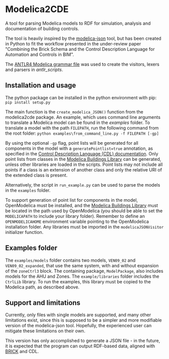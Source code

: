 # Modelica2CDE
A tool for parsing Modelica models to RDF for simulation, analysis and documentation of building controls.

The tool is heavily inspired by the [modelica-json](https://github.com/lbl-srg/modelica-json) tool, but has been created in Python to fit the workflow presented in the under-review paper "Combining the Brick Schema and the Control Description Language for Automation and Controls in BIM".

The [ANTLR4 Modelica grammar file](https://github.com/antlr/grammars-v4/blob/master/modelica/modelica.g4) was used to create the visitors, lexers and parsers in *antlr_scripts*.

## Installation and usage
The python package can be installed in the python environment with pip: `pip install setup.py`

The main function is the `create_modelica_JSON()` function from the modelica2cde package. An example, which uses command line arguments to translate a Modelica model can be found in the *examples* folder. To translate a model with the path `FILEPATH`, run the following command from the root folder:
`python examples\from_command_line.py -f FILEPATH [-gp]`

By using the optional `-gp` flag, point lists will be generated for all components in the model with a `generatePointlist=true` annotation, as specified in the [Control Description Language (CDL) documentation](http://obc.lbl.gov/specification/cdl.html#point-list). Only point lists from classes in the [Modelica Buildings Library](https://simulationresearch.lbl.gov/modelica/) can be generated, unless other libraries are loaded in the scripts. Point lists may not include all points if a class is an extension of another class and only the relative URI of the extended class is present.

Alternatively, the script in `run_example.py` can be used to parse the models in the `examples` folder.

To support generation of point list for components in the model, OpenModelica must be installed, and the [Modelica Buildings Library](https://simulationresearch.lbl.gov/modelica/) must be located in the path used by OpenModelica (you should be able to set the `MODELICAPATH` to include your library folder). Remember to define an `OPENMODELICAHOME` environment variable pointing to the OpenModelica installation folder. Any libraries must be imported in the `modelicaJSONVisitor` initializer function.

## Examples folder
The `examples/models` folder contains two models, `VEN09_02` and `VEN09_02_expanded`, that use the same system, with and without expansion of the `zoneCtrl3` block. The containing package, `ModelPackage`, also includes models for the AHU and Zones. The `example/libraries` folder includes the `CtrlLib` library. To run the examples, this library must be copied to the Modelica path, as described above.

## Support and limitations
Currently, only files with single models are supported, and many other limitations exist, since this is supposed to be a simpler and more modifiable version of the modelica-json tool. Hopefully, the experienced user can mitigate these limitations on their own.

This version has only accomplished to generate a JSON file - in the future, it is expected that the program can output RDF-based data, aligned with [BRICK](https://brickschema.org/) and CDL.
